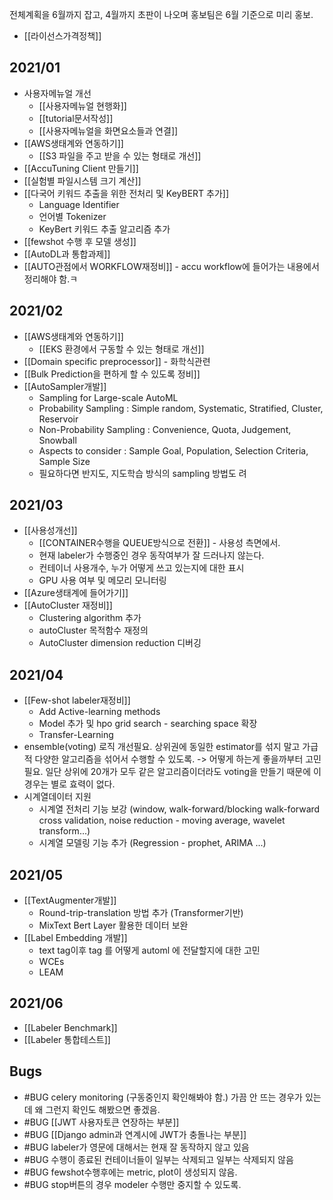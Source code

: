 전체계획을 6월까지 잡고, 4월까지 초판이 나오며 홍보팀은 6월 기준으로 미리 홍보.
- [[라이선스가격정책]]

## 2021/01

- 사용자메뉴얼 개선
    - [[사용자메뉴얼 현행화]]
    - [[tutorial문서작성]]
    - [[사용자메뉴얼을 화면요소들과 연결]]
- [[AWS생태계와 연동하기]]
    - [[S3 파일을 주고 받을 수 있는 형태로 개선]]
- [[AccuTuning Client 만들기]]
- [[실험별 파일시스템 크기 계산]]
- [[다국어 키워드 추출을 위한 전처리 및 KeyBERT 추가]]
    - Language Identifier
    - 언어별 Tokenizer
    - KeyBert 키워드 추출 알고리즘 추가
- [[fewshot 수행 후 모델 생성]]
- [[AutoDL과 통합과제]]
- [[AUTO관점에서 WORKFLOW재정비]] - accu workflow에 들어가는 내용에서 정리해야 함.ㅋ

## 2021/02

- [[AWS생태계와 연동하기]]
    - [[EKS 환경에서 구동할 수 있는 형태로 개선]]
- [[Domain specific preprocessor]] - 화학식관련
- [[Bulk Prediction을 편하게 할 수 있도록 정비]]
- [[AutoSampler개발]]
    - Sampling for Large-scale AutoML
    - Probability Sampling : Simple random, Systematic, Stratified, Cluster, Reservoir
    - Non-Probability Sampling : Convenience, Quota, Judgement, Snowball
    - Aspects to consider : Sample Goal, Population, Selection Criteria, Sample Size
    - 필요하다면 반지도, 지도학습 방식의 sampling 방법도 려


## 2021/03

- [[사용성개선]]
    - [[CONTAINER수행을 QUEUE방식으로 전환]] - 사용성 측면에서.
    - 현재 labeler가 수행중인 경우 동작여부가 잘 드러나지 않는다.
    - 컨테이너 사용개수, 누가 어떻게 쓰고 있는지에 대한 표시
    - GPU 사용 여부 및 메모리 모니터링
- [[Azure생태계에 들어가기]]
- [[AutoCluster 재정비]]
    - Clustering algorithm 추가
    - autoCluster 목적함수 재정의
    - AutoCluster dimension reduction 디버깅


## 2021/04

- [[Few-shot labeler재정비]]
    - Add Active-learning methods
    - Model 추가 및 hpo grid search - searching space 확장
    - Transfer-Learning
- ensemble(voting) 로직 개선필요. 상위권에 동일한 estimator를 섞지 말고 가급적 다양한 알고리즘을 섞어서 수행할 수 있도록. -> 어떻게 하는게 좋을까부터 고민 필요. 일단 상위에 20개가 모두 같은 알고리즘이더라도 voting을 만들기 때문에 이 경우는 별로 효력이 없다.
- 시계열데이터 지원
    - 시계열 전처리 기능 보강 (window, walk-forward/blocking walk-forward cross validation, noise reduction - moving average, wavelet transform...)
    - 시계열 모델링 기능 추가 (Regression - prophet, ARIMA ...)

## 2021/05

- [[TextAugmenter개발]]
    - Round-trip-translation 방법 추가 (Transformer기반)
    - MixText Bert Layer 활용한 데이터 보완
- [[Label Embedding 개발]]
    - text tag이후 tag 를 어떻게 automl 에 전달할지에 대한 고민
    - WCEs
    - LEAM

## 2021/06

- [[Labeler Benchmark]]
- [[Labeler 통합테스트]]


## Bugs

- #BUG celery monitoring (구동중인지 확인해봐야 함.) 가끔 안 뜨는 경우가 있는데 왜 그런지 확인도 해봤으면 좋겠음.
- #BUG [[JWT 사용자토큰 연장하는 부분]]
- #BUG [[Django admin과 연계시에 JWT가 충돌나는 부분]]
- #BUG labeler가 영문에 대해서는 현재 잘 동작하지 않고 있음
- #BUG 수행이 종료된 컨테이너들이 일부는 삭제되고 일부는 삭제되지 않음
- #BUG fewshot수행후에는 metric, plot이 생성되지 않음.
- #BUG stop버튼의 경우 modeler 수행만 중지할 수 있도록.

